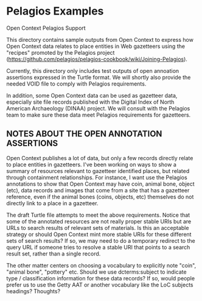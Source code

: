 Pelagios Examples
===============

Open Context Pelagios Support

This directory contains sample outputs from Open Context to express how Open Context data
relates to place entities in Web gazetteers using the "recipes" promoted by the Pelagios
project (https://github.com/pelagios/pelagios-cookbook/wiki/Joining-Pelagios).

Currently, this directory only includes test outputs of open annoation assertions expressed in the Turtle format. We will shortly also provide the needed VOID file to comply with Pelagios requirements.

In addition, some Open Context data can be used as gazetteer data, especially site file records published
with the Digital Index of North American Archaeology (DINAA) project. We will consult with the Pelagios
team to make sure these data meet Pelagios requirements for gazetteers.


NOTES ABOUT THE OPEN ANNOTATION ASSERTIONS
------------------------------------------
Open Context publishes a lot of data, but only a few records directly relate to place entities in gazetteers. I've been working on ways to show a summary of resources relevant to gazetteer identified places, but related through containment relationships. For instance, I want use the Pelagios annotations to show that Open Context may have coin, animal bone, object (etc), data records and images that come from a site that has a gazetteer reference, even if the animal bones (coins, objects, etc) themselves do not directly link to a place in a gazetteer.

The draft Turtle file attempts to meet the above requirements. Notice that some of the annotated resources are not really proper stable URIs but are URLs to search results of relevant sets of materials. Is this an acceptable strategy or should Open Context mint more stable URIs for these different sets of search results? If so, we may need to do a temporary redirect to the query URL if someone tries to resolve a stable URI that points to a search result set, rather than a single record.

The other matter centers on choosing a vocabulary to explicitly note "coin", "animal bone", "pottery" etc. Should we use dcterms:subject to indicate type / classification information for these data records? If so, would people prefer us to use the Getty AAT or another vocabulary like the LoC subjects headings? Thoughts?



